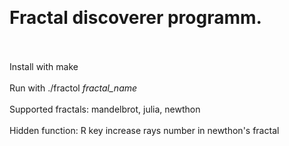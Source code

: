 <br><b><h1>Fractal discoverer programm.</h1></b></br>
<br>Install with make</br>
<br>Run with ./fractol *fractal_name*</br>
<br>Supported fractals: mandelbrot, julia, newthon</br>
<br>Hidden function: R key increase rays number in newthon's fractal</br>
